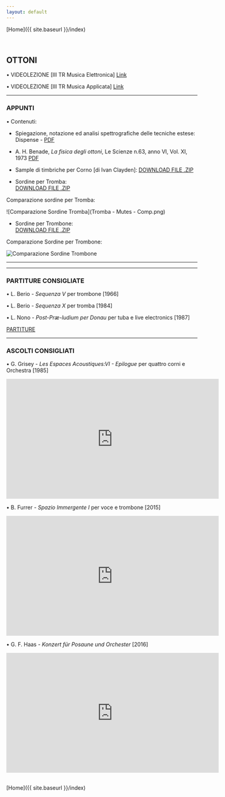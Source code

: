 ```yaml
---
layout: default
---
```


[Home]({{ site.baseurl }}/index)


<br>


## OTTONI


• VIDEOLEZIONE [III TR Musica Elettronica] <a href="https://www.youtube.com/watch?v=M7hKjbZFPDo" target="_blank">Link</a>


• VIDEOLEZIONE [III TR Musica Applicata] <a href="https://www.youtube.com/watch?v=3ZS0q8YuaxQ" target="_blank">Link</a>

<!--
• VIDEOLEZIONE [III TR Musica Applicata] <a href="https://www.youtube.com/watch?v=Xhmvat8WafI" target="_blank">Link</a>

-->

______

### APPUNTI


• Contenuti:

- Spiegazione, notazione ed analisi spettrografiche delle tecniche estese: Dispense - <a href="https://www.academia.edu/47761350/Appunti_di_Orchestrazione_Contemporanea_03_OTTONI" target="_blank">PDF</a>

- A. H. Benade, *La fisica degli ottoni*, Le Scienze n.63, anno VI, Vol. XI, 1973
<a href="https://www.dropbox.com/s/k37ihq35c72qj5o/La_Fisica_Degli_Ottoni.pdf?dl=0" target="_blank">PDF</a>



- Sample di timbriche per Corno
[di Ivan Clayden]:
 <a href="https://www.dropbox.com/s/6z9m8whhu4mogv7/FrenchHorn_IvanClayden.zip?dl=0" target="_blank">DOWNLOAD FILE .ZIP</a>

- Sordine per Tromba:    
 <a href="https://www.dropbox.com/s/a87bu3r209kna1y/Trumpet-Mutes.zip?dl=0" target="_blank">DOWNLOAD FILE .ZIP</a>

Comparazione sordine per Tromba:   

 ![Comparazione Sordine Tromba](Tromba - Mutes - Comp.png)

 - Sordine per Trombone:    
  <a href="https://www.dropbox.com/s/7g2s5mv9s8cwj4j/Trb-Mutes.zip?dl=0" target="_blank">DOWNLOAD FILE .ZIP</a>

Comparazione Sordine per Trombone:  

  ![Comparazione Sordine Trombone](Trombone-Mutes-Comp.png)






______


______

### PARTITURE CONSIGLIATE


<!-- • xxx - *yyy* (da zzz, [1909])

• G. Grisey - *Anubis et Nout* per clarinetto contrabbasso ( [1985])-->


• L. Berio - *Sequenza V* per trombone [1966]

• L. Berio - *Sequenza X* per tromba [1984]

• L. Nono - *Post-Præ-ludium per Donau* per tuba e live electronics [1987]


<a href="https://www.dropbox.com/sh/ok93lav1q4s4x4i/AACnl9Dyumh0rzZ-O1V-YmhXa?dl=0" target="_blank">PARTITURE</a>


______

### ASCOLTI CONSIGLIATI


• G. Grisey - *Les Espaces Acoustiques:VI - Epilogue* per quattro corni e Orchestra  [1985]


<iframe width="560" height="315" src="https://www.youtube.com/embed/l1m8hkRq6Wk" title="YouTube video player" frameborder="0" allow="accelerometer; autoplay; clipboard-write; encrypted-media; gyroscope; picture-in-picture" allowfullscreen></iframe>


<br>


• B. Furrer - *Spazio Immergente I* per voce e trombone [2015]


<iframe width="560" height="315" src="https://www.youtube-nocookie.com/embed/a8ze0D9o9kA" title="YouTube video player" frameborder="0" allow="accelerometer; autoplay; clipboard-write; encrypted-media; gyroscope; picture-in-picture" allowfullscreen></iframe>


<br>


• G. F. Haas - *Konzert für Posaune und Orchester*  [2016]

<iframe width="560" height="315" src="https://www.youtube-nocookie.com/embed/4E463Olwo4s" title="YouTube video player" frameborder="0" allow="accelerometer; autoplay; clipboard-write; encrypted-media; gyroscope; picture-in-picture" allowfullscreen></iframe>



<br>



<br>


[Home]({{ site.baseurl }}/index)
